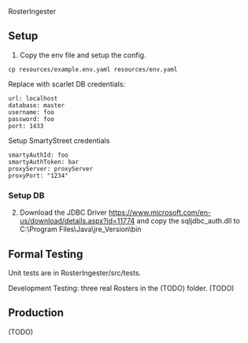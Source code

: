 RosterIngester

## Setup
1. Copy the env file and setup the config.
 ```
 cp resources/example.env.yaml resources/env.yaml
 ```
Replace with scarlet DB credentials:
```concept
url: localhost
database: master
username: foo
password: foo
port: 1433
```
Setup SmartyStreet credentials
```concept
smartyAuthId: foo
smartyAuthToken: bar
proxyServer: proxyServer
proxyPort: "1234"
```

### Setup DB
2. Download the JDBC Driver https://www.microsoft.com/en-us/download/details.aspx?id=11774
and copy the sqljdbc_auth.dll to C:\Program Files\Java\jre_Version\bin

## Formal Testing
Unit tests are in RosterIngester/src/tests.

Development Testing: three real Rosters in the (TODO) folder.
(TODO)

## Production
(TODO)
